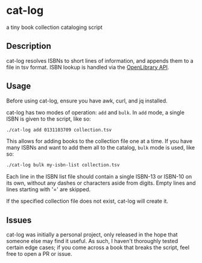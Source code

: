 # cat-log
a tiny book collection cataloging script

## Description
cat-log resolves ISBNs to short lines of information, and appends them to a file in tsv format. ISBN lookup is handled via the [OpenLibrary API](https://openlibrary.org/dev/docs/api/books).

## Usage
Before using cat-log, ensure you have awk, curl, and jq installed.

cat-log has two modes of operation: `add` and `bulk`. In `add` mode, a single ISBN is given to the script, like so:

``` bash
./cat-log add 0131103709 collection.tsv
```

This allows for adding books to the collection file one at a time. If you have many ISBNs and want to add them all to the catalog, `bulk` mode is used, like so:

``` bash
./cat-log bulk my-isbn-list collection.tsv
```

Each line in the ISBN list file should contain a single ISBN-13 or ISBN-10 on its own, without any dashes or characters aside from digits. Empty lines and lines starting with '=' are skipped.

If the specified collection file does not exist, cat-log will create it.

## Issues
cat-log was initially a personal project, only released in the hope that someone else may find it useful. As such, I haven't thoroughly tested certain edge cases; if you come across a book that breaks the script, feel free to open a PR or issue.
